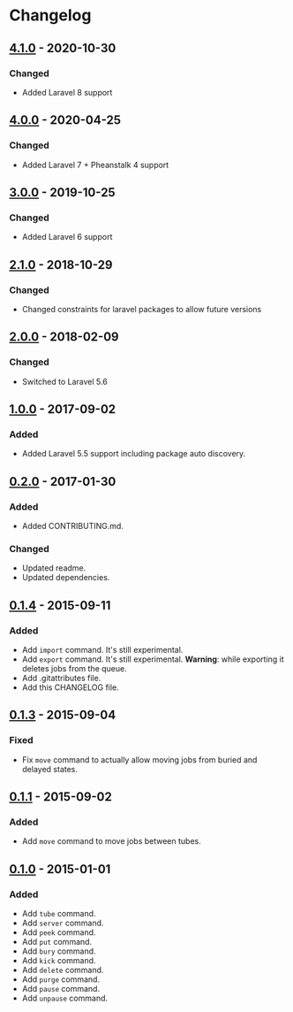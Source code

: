 # Changelog

## [4.1.0](https://github.com/pmatseykanets/artisan-beans/releases/tag/v4.1.0) - 2020-10-30

### Changed

- Added Laravel 8 support

## [4.0.0](https://github.com/pmatseykanets/artisan-beans/releases/tag/v4.0.0) - 2020-04-25

### Changed

- Added Laravel 7 + Pheanstalk 4 support

## [3.0.0](https://github.com/pmatseykanets/artisan-beans/releases/tag/v3.0.0) - 2019-10-25

### Changed

- Added Laravel 6 support

## [2.1.0](https://github.com/pmatseykanets/artisan-beans/releases/tag/v2.1.0) - 2018-10-29

### Changed

- Changed constraints for laravel packages to allow future versions

## [2.0.0](https://github.com/pmatseykanets/artisan-beans/releases/tag/v2.0.0) - 2018-02-09

### Changed

- Switched to Laravel 5.6

## [1.0.0](https://github.com/pmatseykanets/artisan-beans/releases/tag/v1.0.0) - 2017-09-02

### Added

- Added Laravel 5.5 support including package auto discovery.

## [0.2.0](https://github.com/pmatseykanets/artisan-beans/releases/tag/v0.2.0) - 2017-01-30

### Added 

- Added CONTRIBUTING.md.

### Changed

- Updated readme.
- Updated dependencies.

## [0.1.4](https://github.com/pmatseykanets/artisan-beans/releases/tag/v0.1.4) - 2015-09-11

### Added
- Add `import` command. It's still experimental.
- Add `export` command. It's still experimental. **Warning**: while exporting it deletes jobs from the queue.
- Add .gitattributes file.
- Add this CHANGELOG file.

## [0.1.3](https://github.com/pmatseykanets/artisan-beans/releases/tag/v0.1.3) - 2015-09-04

### Fixed

- Fix `move` command to actually allow moving jobs from buried and delayed states.

## [0.1.1](https://github.com/pmatseykanets/artisan-beans/releases/tag/v0.1.1) - 2015-09-02

### Added

- Add `move` command to move jobs between tubes.
 
## [0.1.0](https://github.com/pmatseykanets/artisan-beans/releases/tag/v0.1.0) - 2015-01-01

### Added

- Add `tube` command.
- Add `server` command.
- Add `peek` command.
- Add `put` command.
- Add `bury` command.
- Add `kick` command.
- Add `delete` command.
- Add `purge` command.
- Add `pause` command.
- Add `unpause` command.
